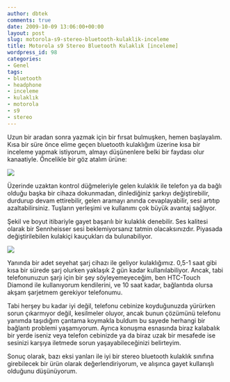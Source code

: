 ```yaml
---
author: dbtek
comments: true
date: 2009-10-09 13:06:00+00:00
layout: post
slug: motorola-s9-stereo-bluetooth-kulaklik-inceleme
title: Motorola s9 Stereo Bluetooth Kulaklık [inceleme]
wordpress_id: 98
categories:
- Genel
tags:
- bluetooth
- headphone
- inceleme
- kulaklık
- motorola
- s9
- stereo
---
```


Uzun bir aradan sonra yazmak için bir fırsat bulmuşken, hemen başlayalım. Kısa bir süre önce elime geçen bluetooth kulaklığım üzerine kısa bir inceleme yapmak istiyorum, almayı düşünenlere belki bir faydası olur kanaatiyle.
Öncelikle bir göz atalım ürüne:

[![](http://dbtek.files.wordpress.com/2009/10/image_022.jpg?w=300)](http://dbtek.files.wordpress.com/2009/10/image_022.jpg)

Üzerinde uzaktan kontrol düğmeleriyle gelen kulaklık ile telefon ya da bağlı olduğu başka bir cihaza dokunmadan, dinlediğiniz şarkıyı değiştirebilir, durdurup devam ettirebilir, gelen aramayı anında cevaplayabilir, sesi artıtıp azaltabilirsiniz. Tuşların yerleşimi ve kullanımı çok büyük avantaj sağlıyor.

Şekil ve boyut itibariyle gayet başarılı bir kulaklık denebilir. Ses kalitesi olarak bir Sennheisser sesi beklemiyorsanız tatmin olacaksınızdır. Piyasada değiştirilebilen kulakiçi kauçukları da bulunabiliyor.

[![](http://dbtek.files.wordpress.com/2009/10/image_020.jpg?w=300)](http://dbtek.files.wordpress.com/2009/10/image_020.jpg)

Yanında bir adet seyehat şarj cihazı ile geliyor kulaklığımız. 0,5-1 saat gibi kısa bir sürede şarj olurken yaklaşık 2 gün kadar kullanılabiliyor. Ancak, tabi telefonunuzun şarjı için bir şey söyleyemeyeceğim, ben HTC-Touch Diamond ile kullanıyorum kendilerini, ve 10 saat kadar, bağlantıda olursa akşam şarjetmem gerekiyor telefonumu.

Tabi herşey bu kadar iyi değil, telefonu cebinize koyduğunuzda yürürken sorun çıkarmıyor değil, kesilmeler oluyor, ancak bunun çözümünü telefonu yanımda taşıdığım çantama koymakla buldum bu sayede herhangi bir bağlantı problemi yaşamıyorum. Ayrıca konuşma esnasında biraz kalabalık bir yerde iseniz veya telefon cebinizde ya da biraz uzak bir mesafede ise sesinizi karşıya iletmede sorun yaşayabileceğinizi belirteyim.

Sonuç olarak, bazı eksi yanları ile iyi bir stereo bluetooth kulaklık sınıfına girebilecek bir ürün olarak değerlendiriyorum, ve alışınca gayet kullanışlı olduğunu düşünüyorum.
